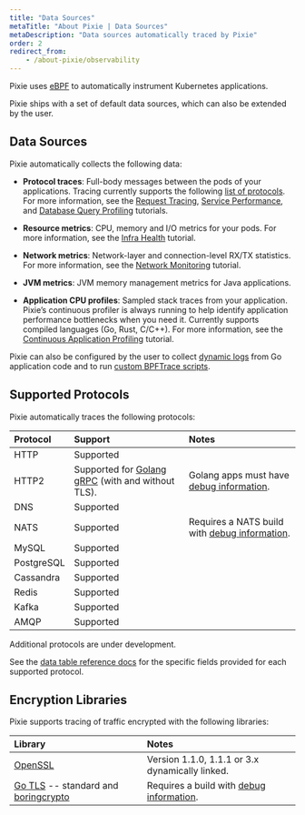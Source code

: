 ```yaml
---
title: "Data Sources"
metaTitle: "About Pixie | Data Sources"
metaDescription: "Data sources automatically traced by Pixie"
order: 2
redirect_from:
    - /about-pixie/observability
---
```


Pixie uses [eBPF](/about-pixie/pixie-ebpf) to automatically instrument Kubernetes applications.

Pixie ships with a set of default data sources, which can also be extended by the user.

## Data Sources

Pixie automatically collects the following data:

* **Protocol traces**: Full-body messages between the pods of your applications. Tracing currently supports the following [list of protocols](/about-pixie/data-sources#supported-protocols). For more information, see the [Request Tracing](/tutorials/pixie-101/request-tracing), [Service Performance](/tutorials/pixie-101/service-performance), and [Database Query Profiling](/tutorials/pixie-101/database-query-profiling) tutorials.

* **Resource metrics**: CPU, memory and I/O metrics for your pods. For more information, see the [Infra Health](/tutorials/pixie-101/infra-health) tutorial.

* **Network metrics**: Network-layer and connection-level RX/TX statistics. For more information, see the [Network Monitoring](/tutorials/pixie-101/network-monitoring) tutorial.

* **JVM metrics**: JVM memory management metrics for Java applications.

* **Application CPU profiles**: Sampled stack traces from your application. Pixie’s continuous profiler is always running to help identify application performance bottlenecks when you need it. Currently supports compiled languages (Go, Rust, C/C++). For more information, see the [Continuous Application Profiling](/tutorials/pixie-101/profiler/) tutorial.

Pixie can also be configured by the user to collect [dynamic logs](/tutorials/custom-data/dynamic-go-logging/) from Go application code and to run [custom BPFTrace scripts](/tutorials/custom-data/distributed-bpftrace-deployment).

## Supported Protocols

Pixie automatically traces the following protocols:

| Protocol      | Support             | Notes                          |
| :------------ | :------------------ | :----------------------------- |
| HTTP          | Supported           |                                |
| HTTP2         | Supported for [Golang gRPC](https://github.com/grpc/grpc-go) (with and without TLS). | Golang apps must have [debug information](/reference/admin/debug-info). |
| DNS           | Supported           |                                |
| NATS          | Supported           | Requires a NATS build with [debug information](/reference/admin/debug-info). |
| MySQL         | Supported           |                                |
| PostgreSQL    | Supported           |                                |
| Cassandra     | Supported           |                                |
| Redis         | Supported           |                                |
| Kafka         | Supported           |                                |
| AMQP          | Supported           |                                |

Additional protocols are under development.

<Alert variant="outlined" severity="info">
  See the <a href="/reference/datatables">data table reference docs</a> for the specific fields provided for each supported protocol.
</Alert>

## Encryption Libraries

Pixie supports tracing of traffic encrypted with the following libraries:

| Library                                      | Notes                                       |
| :------------------------------------------- | :------------------------------------------ |
| [OpenSSL](https://www.openssl.org/)          | Version 1.1.0, 1.1.1 or 3.x dynamically linked. |
| [Go TLS](https://golang.org/pkg/crypto/tls/) -- standard and [boringcrypto](https://pkg.go.dev/crypto/internal/boring) | Requires a build with [debug information](/reference/admin/debug-info).                |
